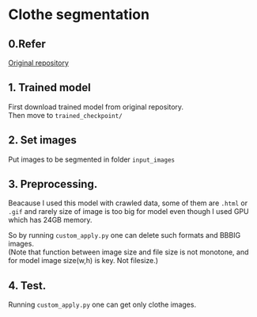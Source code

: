 # Clothe segmentation  

## 0.Refer   
[Original repository](https://github.com/levindabhi/cloth-segmentation)  

## 1. Trained model  

First download trained model from original repository.  
Then move to `trained_checkpoint/`    

## 2. Set images  

Put images to be segmented in folder `input_images`    

## 3. Preprocessing.  

Beacause I used this model with crawled data, some of them are `.html` or `.gif` and rarely size of image is too big for model even though I used GPU which has 24GB memory.  

So by running `custom_apply.py` one can delete such formats and BBBIG images.  
(Note that function between image size and file size is not monotone, and for model image size(w,h) is key. Not filesize.)  

## 4. Test.  

Running `custom_apply.py` one can get only clothe images.  


